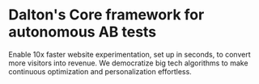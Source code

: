 # Dalton's Core framework for autonomous AB tests

Enable 10x faster website experimentation, set up in seconds, to convert more visitors into revenue. We democratize big tech algorithms to make continuous optimization and personalization effortless.
